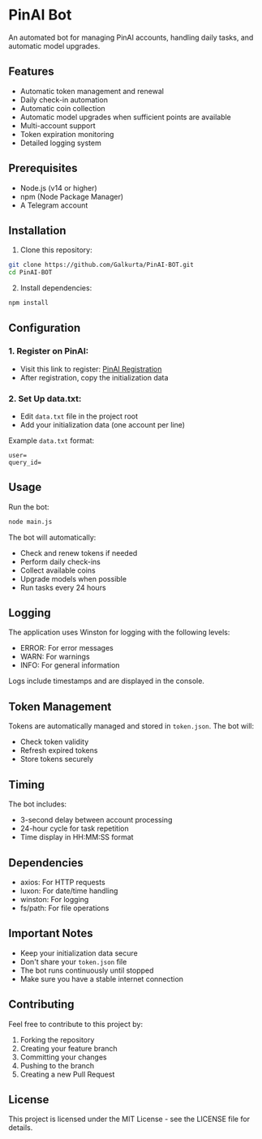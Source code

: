# PinAI Bot

An automated bot for managing PinAI accounts, handling daily tasks, and automatic model upgrades.

## Features

- Automatic token management and renewal
- Daily check-in automation
- Automatic coin collection
- Automatic model upgrades when sufficient points are available
- Multi-account support
- Token expiration monitoring
- Detailed logging system

## Prerequisites

- Node.js (v14 or higher)
- npm (Node Package Manager)
- A Telegram account

## Installation

1. Clone this repository:

```bash
git clone https://github.com/Galkurta/PinAI-BOT.git
cd PinAI-BOT
```

2. Install dependencies:

```bash
npm install
```

## Configuration

### 1. Register on PinAI:

- Visit this link to register: [PinAI Registration](https://t.me/hi_PIN_bot/app?startapp=pBVlK4n)
- After registration, copy the initialization data

### 2. Set Up data.txt:

- Edit `data.txt` file in the project root
- Add your initialization data (one account per line)

Example `data.txt` format:

```
user=
query_id=
```

## Usage

Run the bot:

```bash
node main.js
```

The bot will automatically:

- Check and renew tokens if needed
- Perform daily check-ins
- Collect available coins
- Upgrade models when possible
- Run tasks every 24 hours

## Logging

The application uses Winston for logging with the following levels:

- ERROR: For error messages
- WARN: For warnings
- INFO: For general information

Logs include timestamps and are displayed in the console.

## Token Management

Tokens are automatically managed and stored in `token.json`. The bot will:

- Check token validity
- Refresh expired tokens
- Store tokens securely

## Timing

The bot includes:

- 3-second delay between account processing
- 24-hour cycle for task repetition
- Time display in HH:MM:SS format

## Dependencies

- axios: For HTTP requests
- luxon: For date/time handling
- winston: For logging
- fs/path: For file operations

## Important Notes

- Keep your initialization data secure
- Don't share your `token.json` file
- The bot runs continuously until stopped
- Make sure you have a stable internet connection

## Contributing

Feel free to contribute to this project by:

1. Forking the repository
2. Creating your feature branch
3. Committing your changes
4. Pushing to the branch
5. Creating a new Pull Request

## License

This project is licensed under the MIT License - see the LICENSE file for details.
